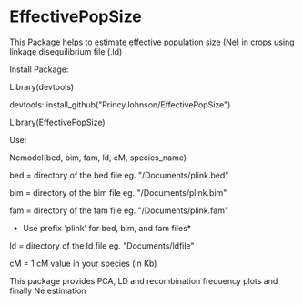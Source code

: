 # EffectivePopSize
This Package helps to estimate effective population size (Ne) in crops using linkage disequilibrium file (.ld)


Install Package:

Library(devtools)

devtools::install_github("PrincyJohnson/EffectivePopSize")

Library(EffectivePopSize)



Use:

Nemodel(bed, bim, fam, ld, cM, species_name)

bed = directory of the bed file eg. "/Documents/plink.bed"

bim = directory of the bim file eg. "/Documents/plink.bim"

fam = directory of the fam file eg. "/Documents/plink.fam"

* Use prefix 'plink' for bed, bim, and fam files*
  
ld = directory of the ld file eg. "Documents/ldfile"

cM = 1 cM value in your species (in Kb)


This package provides PCA, LD and recombination frequency plots and finally Ne estimation
